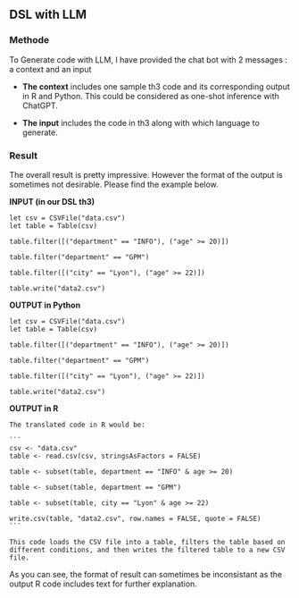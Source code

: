 ## DSL with LLM 

### Methode
To Generate code with LLM, I have provided the chat bot with 2 messages : a context and an input 

+ **The context** includes one sample th3 code and its corresponding output in R and Python. This could be considered as one-shot inference with ChatGPT.

+ **The input** includes the code in th3 along with which language to generate.

### Result 

The overall result is pretty impressive. However the format of the output is sometimes not desirable. Please find the example below.

**INPUT (in our DSL th3)**

``` 
let csv = CSVFile("data.csv")
let table = Table(csv)

table.filter([("department" == "INFO"), ("age" >= 20)])

table.filter("department" == "GPM")

table.filter([("city" == "Lyon"), ("age" >= 22)])

table.write("data2.csv")
```

**OUTPUT in Python**
``` 
let csv = CSVFile("data.csv")
let table = Table(csv)

table.filter([("department" == "INFO"), ("age" >= 20)])

table.filter("department" == "GPM")

table.filter([("city" == "Lyon"), ("age" >= 22)])

table.write("data2.csv")

```

**OUTPUT in R**

    The translated code in R would be:

    ```
    csv <- "data.csv"
    table <- read.csv(csv, stringsAsFactors = FALSE)

    table <- subset(table, department == "INFO" & age >= 20)

    table <- subset(table, department == "GPM")

    table <- subset(table, city == "Lyon" & age >= 22)

    write.csv(table, "data2.csv", row.names = FALSE, quote = FALSE)
    ```

    This code loads the CSV file into a table, filters the table based on different conditions, and then writes the filtered table to a new CSV file.

As you can see, the format of result can sometimes be inconsistant as the output R code includes text for further explanation.